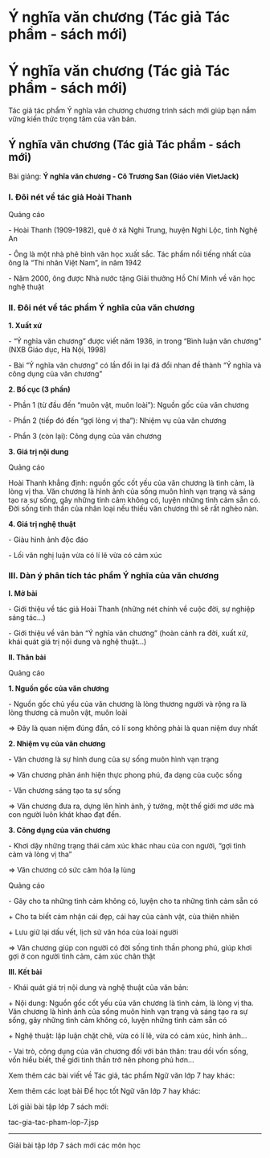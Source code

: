# Ý nghĩa văn chương (Tác giả Tác phẩm - sách mới)

# Ý nghĩa văn chương (Tác giả Tác phẩm - sách mới)

Tác giả tác phẩm Ý nghĩa văn chương chương trình sách mới giúp bạn nắm vững kiến thức trọng tâm của văn bản.

## Ý nghĩa văn chương (Tác giả Tác phẩm - sách mới)

Bài giảng: **Ý nghĩa văn chương - Cô Trương San (Giáo viên VietJack)**

### I. Đôi nét về tác giả Hoài Thanh

Quảng cáo

\- Hoài Thanh (1909-1982), quê ở xã Nghi Trung, huyện Nghi Lộc, tỉnh Nghệ An 

\- Ông là một nhà phê bình văn học xuất sắc. Tác phẩm nổi tiếng nhất của ông là “Thi nhân Việt Nam”, in năm 1942 

\- Năm 2000, ông được Nhà nước tặng Giải thưởng Hồ Chí Minh về văn học nghệ thuật 

### II. Đôi nét về tác phẩm Ý nghĩa của văn chương

**1\. Xuất xứ**

\- “Ý nghĩa văn chương” được viết năm 1936, in trong “Bình luận văn chương” (NXB Giáo dục, Hà Nội, 1998) 

\- Bài “Ý nghĩa văn chương” có lần đổi in lại đã đổi nhan đề thành “Ý nghĩa và công dụng của văn chương” 

**2\. Bố cục (3 phần)**

\- Phần 1 (từ đầu đến “muôn vật, muôn loài”): Nguồn gốc của văn chương 

\- Phần 2 (tiếp đó đến “gợi lòng vị tha”): Nhiệm vụ của văn chương 

\- Phần 3 (còn lại): Công dụng của văn chương 

**3\. Giá trị nội dung**

Quảng cáo

Hoài Thanh khẳng định: nguồn gốc cốt yếu của văn chương là tình cảm, là lòng vị tha. Văn chương là hình ảnh của sống muôn hình vạn trạng và sáng tạo ra sự sống, gây những tình cảm không có, luyện những tình cảm sẵn có. Đời sống tinh thần của nhân loại nếu thiếu văn chương thì sẽ rất nghèo nàn. 

**4\. Giá trị nghệ thuật**

\- Giàu hình ảnh độc đáo 

\- Lối văn nghị luận vừa có lí lẽ vừa có cảm xúc 

### III. Dàn ý phân tích tác phẩm Ý nghĩa của văn chương

**I. Mở bài**

\- Giới thiệu về tác giả Hoài Thanh (những nét chính về cuộc đời, sự nghiệp sáng tác…) 

\- Giới thiệu về văn bản “Ý nghĩa văn chương” (hoàn cảnh ra đời, xuất xứ, khái quát giá trị nội dung và nghệ thuật…) 

**II. Thân bài**

Quảng cáo

**1\. Nguồn gốc của văn chương**

\- Nguồn gốc chủ yếu của văn chương là lòng thương người và rộng ra là lòng thương cả muôn vật, muôn loài 

⇒ Đây là quan niệm đúng đắn, có lí song không phải là quan niệm duy nhất 

**2\. Nhiệm vụ của văn chương**

\- Văn chương là sự hình dung của sự sống muôn hình vạn trạng 

⇒ Văn chương phản ánh hiện thực phong phú, đa dạng của cuộc sống 

\- Văn chương sáng tạo ta sự sống 

⇒ Văn chương đưa ra, dựng lên hình ảnh, ý tưởng, một thế giới mơ ước mà con người luôn khát khao đạt đến. 

**3\. Công dụng của văn chương**

\- Khơi dậy những trạng thái cảm xúc khác nhau của con người, “gợi tình cảm và lòng vị tha” 

⇒ Văn chương có sức cảm hóa lạ lùng 

Quảng cáo

\- Gây cho ta những tình cảm không có, luyện cho ta những tình cảm sẵn có 

\+ Cho ta biết cảm nhận cái đẹp, cái hay của cảnh vật, của thiên nhiên 

\+ Lưu giữ lại dấu vết, lịch sử văn hóa của loài người 

⇒ Văn chương giúp con người có đời sống tinh thần phong phú, giúp khơi gợi ở con người tình cảm, cảm xúc chân thật 

**III. Kết bài**

\- Khái quát giá trị nội dung và nghệ thuật của văn bản: 

\+ Nội dung: Nguồn gốc cốt yếu của văn chương là tình cảm, là lòng vị tha. Văn chương là hình ảnh của sống muôn hình vạn trạng và sáng tạo ra sự sống, gây những tình cảm không có, luyện những tình cảm sẵn có 

\+ Nghệ thuật: lập luận chặt chẽ, vừa có lí lẽ, vừa có cảm xúc, hình ảnh… 

\- Vai trò, công dụng của văn chương đối với bản thân: trau dồi vốn sống, vốn hiểu biết, thế giới tinh thần trở nên phong phú hơn… 

Xem thêm các bài viết về Tác giả, tác phẩm Ngữ văn lớp 7 hay khác:

Xem thêm các loạt bài Để học tốt Ngữ văn lớp 7 hay khác:

Lời giải bài tập lớp 7 sách mới:

tac-gia-tac-pham-lop-7.jsp

* * *

Giải bài tập lớp 7 sách mới các môn học
